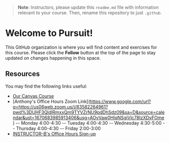 > **Note**: Instructors, please update this `readme.md` file with information relevant to your course. Then, rename this repository to just `.github`.

# Welcome to Pursuit!

This GitHub organization is where you will find content and exercises for this course. Please click the **Follow** button at the top of the page to stay updated on changes happening in this space.

## Resources

You may find the following links useful:

- [Our Canvas Course](https://canvas.instructure.com/courses/5587125)
- [Anthony's Office Hours Zoom Link[(https://www.google.com/url?q=https://us06web.zoom.us/j/83582264961?pwd%3DUHF3QldIRmxxQm9TYVZrNU9pdDhSdz09&sa=D&source=calendar&ust=1670683985913406&usg=AOvVaw0HlqNSgiVlc78IzXDyFOme)
-- Monday 4:00-4:30
-- Tuesday 4:00-4:30
-- Wednesday 4:30-5:00
-- Thursday 4:00-4:30
-- Friday 2:00-3:00
- [INSTRUCTOR-B's Office Hours Sign-up]()
